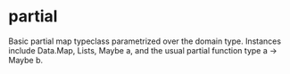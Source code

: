 # partial

Basic partial map typeclass parametrized over the domain type.  Instances include Data.Map, Lists, Maybe a, and the usual partial function type a -> Maybe b.
